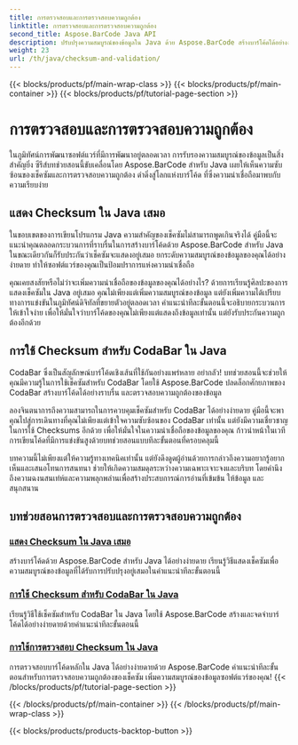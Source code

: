 ```yaml
---
title: การตรวจสอบและการตรวจสอบความถูกต้อง
linktitle: การตรวจสอบและการตรวจสอบความถูกต้อง
second_title: Aspose.BarCode Java API
description: ปรับปรุงความสมบูรณ์ของข้อมูลใน Java ด้วย Aspose.BarCode สร้างบาร์โค้ดได้อย่างง่ายดาย แสดงเช็คซัมเสมอ และควบคุม CodaBar และการตรวจสอบความถูกต้องของเช็คซัมทั่วไป
weight: 23
url: /th/java/checksum-and-validation/
---
```


{{< blocks/products/pf/main-wrap-class >}}
{{< blocks/products/pf/main-container >}}
{{< blocks/products/pf/tutorial-page-section >}}

# การตรวจสอบและการตรวจสอบความถูกต้อง



ในภูมิทัศน์การพัฒนาซอฟต์แวร์ที่มีการพัฒนาอยู่ตลอดเวลา การรับรองความสมบูรณ์ของข้อมูลเป็นสิ่งสำคัญยิ่ง ซีรีส์บทช่วยสอนนี้ขับเคลื่อนโดย Aspose.BarCode สำหรับ Java เผยให้เห็นความซับซ้อนของเช็คซัมและการตรวจสอบความถูกต้อง ดำดิ่งสู่โลกแห่งบาร์โค้ด ที่ซึ่งความน่าเชื่อถือมาพบกับความเรียบง่าย

## แสดง Checksum ใน Java เสมอ

ในขอบเขตของการเขียนโปรแกรม Java ความสำคัญของเช็คซัมไม่สามารถพูดเกินจริงได้ คู่มือนี้จะแนะนำคุณตลอดกระบวนการที่ราบรื่นในการสร้างบาร์โค้ดด้วย Aspose.BarCode สำหรับ Java ในขณะเดียวกันก็รับประกันว่าเช็คซัมจะแสดงอยู่เสมอ ยกระดับความสมบูรณ์ของข้อมูลของคุณได้อย่างง่ายดาย ทำให้ซอฟต์แวร์ของคุณเป็นป้อมปราการแห่งความน่าเชื่อถือ

คุณเคยสงสัยหรือไม่ว่าจะเพิ่มความน่าเชื่อถือของข้อมูลของคุณได้อย่างไร? ด้วยการเรียนรู้ศิลปะของการแสดงเช็คซัมใน Java อยู่เสมอ คุณไม่เพียงแต่เพิ่มความสมบูรณ์ของข้อมูล แต่ยังเพิ่มความได้เปรียบทางการแข่งขันในภูมิทัศน์ดิจิทัลที่ขยายตัวอยู่ตลอดเวลา คำแนะนำทีละขั้นตอนนี้จะอธิบายกระบวนการให้เข้าใจง่าย เพื่อให้มั่นใจว่าบาร์โค้ดของคุณไม่เพียงแต่แสดงถึงข้อมูลเท่านั้น แต่ยังรับประกันความถูกต้องอีกด้วย

## การใช้ Checksum สำหรับ CodaBar ใน Java

CodaBar ซึ่งเป็นสัญลักษณ์บาร์โค้ดเชิงเส้นที่ใช้กันอย่างแพร่หลาย อย่ากลัว! บทช่วยสอนนี้จะช่วยให้คุณมีความรู้ในการใช้เช็คซัมสำหรับ CodaBar โดยใช้ Aspose.BarCode ปลดล็อกศักยภาพของ CodaBar สร้างบาร์โค้ดได้อย่างราบรื่น และตรวจสอบความถูกต้องของข้อมูล

ลองจินตนาการถึงความสามารถในการควบคุมเช็คซัมสำหรับ CodaBar ได้อย่างง่ายดาย คู่มือนี้จะพาคุณไปสู่การเดินทางที่คุณไม่เพียงแต่เข้าใจความซับซ้อนของ CodaBar เท่านั้น แต่ยังมีความเชี่ยวชาญในการใช้ Checksums อีกด้วย เพื่อให้มั่นใจในความน่าเชื่อถือของข้อมูลของคุณ ก้าวนำหน้าในเวทีการเขียนโค้ดที่มีการแข่งขันสูงด้วยบทช่วยสอนแบบทีละขั้นตอนที่ครอบคลุมนี้

บทความนี้ไม่เพียงแต่ให้ความรู้ทางเทคนิคเท่านั้น แต่ยังดึงดูดผู้อ่านด้วยการกล่าวถึงความอยากรู้อยากเห็นและเสนอโทนการสนทนา ช่วยให้เกิดความสมดุลระหว่างความเฉพาะเจาะจงและบริบท โดยคำนึงถึงความฉงนสนเท่ห์และความพลุกพล่านเพื่อสร้างประสบการณ์การอ่านที่เข้มข้น ให้ข้อมูล และสนุกสนาน
## บทช่วยสอนการตรวจสอบและการตรวจสอบความถูกต้อง
### [แสดง Checksum ใน Java เสมอ](./always-showing-checksum/)
สร้างบาร์โค้ดด้วย Aspose.BarCode สำหรับ Java ได้อย่างง่ายดาย เรียนรู้วิธีแสดงเช็คซัมเพื่อความสมบูรณ์ของข้อมูลที่ได้รับการปรับปรุงอยู่เสมอในคำแนะนำทีละขั้นตอนนี้
### [การใช้ Checksum สำหรับ CodaBar ใน Java](./applying-checksum-codabar/)
เรียนรู้วิธีใช้เช็คซัมสำหรับ CodaBar ใน Java โดยใช้ Aspose.BarCode สร้างและจดจำบาร์โค้ดได้อย่างง่ายดายด้วยคำแนะนำทีละขั้นตอนนี้
### [การใช้การตรวจสอบ Checksum ใน Java](./applying-checksum-validation/)
การตรวจสอบบาร์โค้ดหลักใน Java ได้อย่างง่ายดายด้วย Aspose.BarCode คำแนะนำทีละขั้นตอนสำหรับการตรวจสอบความถูกต้องของเช็คซัม เพิ่มความสมบูรณ์ของข้อมูลซอฟต์แวร์ของคุณ!
{{< /blocks/products/pf/tutorial-page-section >}}

{{< /blocks/products/pf/main-container >}}
{{< /blocks/products/pf/main-wrap-class >}}

{{< blocks/products/products-backtop-button >}}
